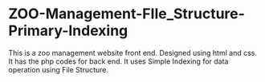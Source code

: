 # ZOO-Management-FIle_Structure-Primary-Indexing
This is a zoo management website front end. Designed using html and css.
It has the php codes for back end.
It uses Simple Indexing for data operation using File Structure.
